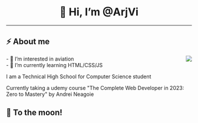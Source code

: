<h1 align="center">👋 Hi, I’m @ArjVi</h1>

---
<h2>⚡️ About me </h2>
<img align="right" src="https://media1.giphy.com/media/13HgwGsXF0aiGY/giphy.gif" />
- 👀 I’m interested in aviation <br>
- 🌱 I’m currently learning HTML/CSS/JS <br>

I am a Technical High School for Computer Science student

Currently taking a udemy course "The Complete Web Developer in 2023: Zero to Mastery" by Andrei Neagoie 

<h2>🚀 To the moon!</h2>

<!---
ArjVi/ArjVi is a ✨ special ✨ repository because its `README.md` (this file) appears on your GitHub profile.
You can click the Preview link to take a look at your changes.
--->
